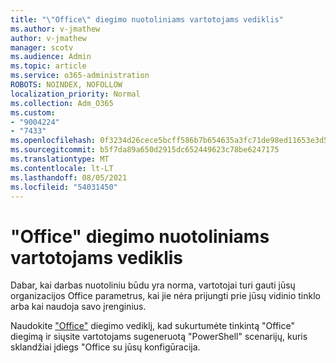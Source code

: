 ```yaml
---
title: "\"Office\" diegimo nuotoliniams vartotojams vediklis"
ms.author: v-jmathew
author: v-jmathew
manager: scotv
ms.audience: Admin
ms.topic: article
ms.service: o365-administration
ROBOTS: NOINDEX, NOFOLLOW
localization_priority: Normal
ms.collection: Adm_O365
ms.custom:
- "9004224"
- "7433"
ms.openlocfilehash: 0f3234d26cece5bcff586b7b654635a3fc71de98ed11653e3d52699e1bc965de
ms.sourcegitcommit: b5f7da89a650d2915dc652449623c78be6247175
ms.translationtype: MT
ms.contentlocale: lt-LT
ms.lasthandoff: 08/05/2021
ms.locfileid: "54031450"
---
```

# <a name="deploy-office-to-remote-users-wizard"></a>"Office" diegimo nuotoliniams vartotojams vediklis

Dabar, kai darbas nuotoliniu būdu yra norma, vartotojai turi gauti jūsų organizacijos Office parametrus, kai jie nėra prijungti prie jūsų vidinio tinklo arba kai naudoja savo įrenginius.

Naudokite ["Office"](https://go.microsoft.com/fwlink/?linkid=2149564) diegimo vediklį, kad sukurtumėte tinkintą "Office" diegimą ir siųsite vartotojams sugeneruotą "PowerShell" scenarijų, kuris sklandžiai įdiegs "Office su jūsų konfigūracija.
